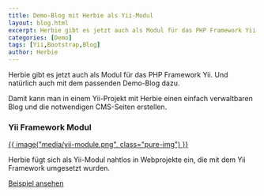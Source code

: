 ```yaml
---
title: Demo-Blog mit Herbie als Yii-Modul
layout: blog.html
excerpt: Herbie gibt es jetzt auch als Modul für das PHP Framework Yii. Und natürlich auch mit dem passenden Demo-Blog dazu.
categories: [Demo]
tags: [Yii,Bootstrap,Blog]
author: Herbie
---
```


Herbie gibt es jetzt auch als Modul für das PHP Framework Yii. Und natürlich
auch mit dem passenden Demo-Blog dazu.

Damit kann man in einem Yii-Projekt mit Herbie einen einfach verwaltbaren Blog
und die notwendigen CMS-Seiten erstellen.

<div class="demo first">
    <h3>Yii Framework Modul</h3>
    <p><a href="http://demo.getherbie.org/yii" target="_blank">{{ image("media/yii-module.png", class="pure-img") }}</a></p>
    <p>Herbie fügt sich als Yii-Modul nahtlos in Webprojekte ein, die mit dem Yii Framework umgesetzt wurden.</p>
    <p><a class="pure-button" href="http://demo.getherbie.org/yii" target="_blank">Beispiel ansehen</a></p>
</div>